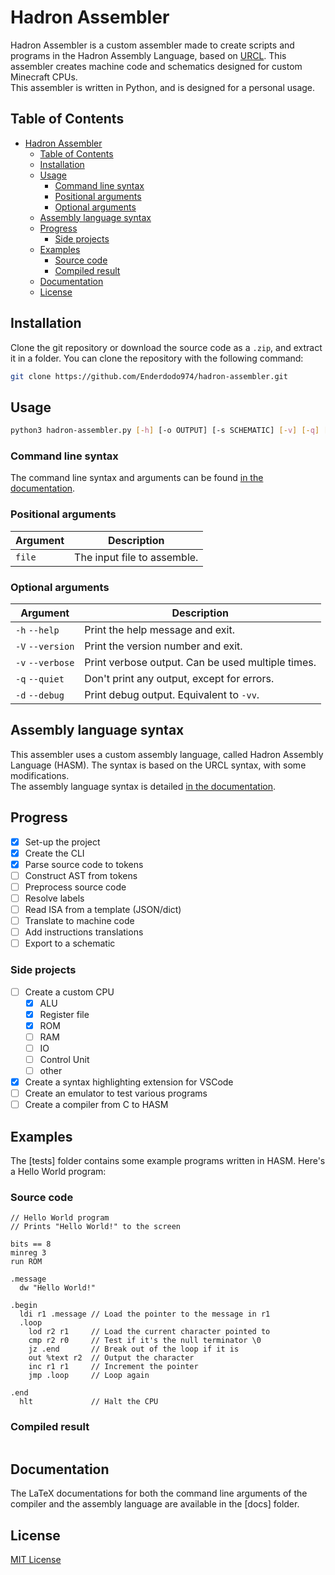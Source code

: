
# Hadron Assembler

Hadron Assembler is a custom assembler made to create scripts and programs
in the Hadron Assembly Language, based on [URCL](https://github.com/ModPunchtree/URCL).
This assembler creates machine code and schematics designed for custom Minecraft CPUs.  
This assembler is written in Python, and is designed for a personal usage.

## Table of Contents

- [Hadron Assembler](#hadron-assembler)
  - [Table of Contents](#table-of-contents)
  - [Installation](#installation)
  - [Usage](#usage)
    - [Command line syntax](#command-line-syntax)
    - [Positional arguments](#positional-arguments)
    - [Optional arguments](#optional-arguments)
  - [Assembly language syntax](#assembly-language-syntax)
  - [Progress](#progress)
    - [Side projects](#side-projects)
  - [Examples](#examples)
    - [Source code](#source-code)
    - [Compiled result](#compiled-result)
  - [Documentation](#documentation)
  - [License](#license)

## Installation

Clone the git repository or download the source code as a `.zip`, and extract it in a folder.
You can clone the repository with the following command:

```bash
git clone https://github.com/Enderdodo974/hadron-assembler.git
```

## Usage

```bash
python3 hadron-assembler.py [-h] [-o OUTPUT] [-s SCHEMATIC] [-v] [-q] [-d] [-V] INPUT_FILE...
```

### Command line syntax

The command line syntax and arguments can be found [in the documentation](#documentation).

### Positional arguments

| Argument | Description                 |
|----------|-----------------------------|
| `file`   | The input file to assemble. |

### Optional arguments

| Argument         | Description                                       |
|------------------|---------------------------------------------------|
| `-h` `--help`    | Print the help message and exit.                  |
| `-V` `--version` | Print the version number and exit.                |
| `-v` `--verbose` | Print verbose output. Can be used multiple times. |
| `-q` `--quiet`   | Don't print any output, except for errors.        |
| `-d` `--debug`   | Print debug output. Equivalent to `-vv`.          |

## Assembly language syntax

This assembler uses a custom assembly language, called Hadron Assembly Language (HASM).
The syntax is based on the URCL syntax, with some modifications.  
The assembly language syntax is detailed [in the documentation](#documentation).

## Progress

- [x] Set-up the project
- [x] Create the CLI
- [x] Parse source code to tokens
- [ ] Construct AST from tokens
- [ ] Preprocess source code
- [ ] Resolve labels
- [ ] Read ISA from a template (JSON/dict)
- [ ] Translate to machine code
- [ ] Add instructions translations
- [ ] Export to a schematic

### Side projects

- [ ] Create a custom CPU
  - [x] ALU
  - [x] Register file
  - [x] ROM
  - [ ] RAM
  - [ ] IO
  - [ ] Control Unit
  - [ ] other
- [x] Create a syntax highlighting extension for VSCode
- [ ] Create an emulator to test various programs
- [ ] Create a compiler from C to HASM

## Examples

The [tests] folder contains some example programs written in HASM.
Here's a Hello World program:

### Source code

```hasm
// Hello World program
// Prints "Hello World!" to the screen

bits == 8
minreg 3
run ROM

.message
  dw "Hello World!"

.begin
  ldi r1 .message // Load the pointer to the message in r1
  .loop
    lod r2 r1     // Load the current character pointed to
    cmp r2 r0     // Test if it's the null terminator \0
    jz .end       // Break out of the loop if it is
    out %text r2  // Output the character
    inc r1 r1     // Increment the pointer
    jmp .loop     // Loop again

.end
  hlt             // Halt the CPU
```

### Compiled result

```txt

```

## Documentation

The LaTeX documentations for both the command line arguments of the compiler
and the assembly language are available in the [docs] folder.

## License

[MIT License](https://choosealicense.com/licenses/mit/)
